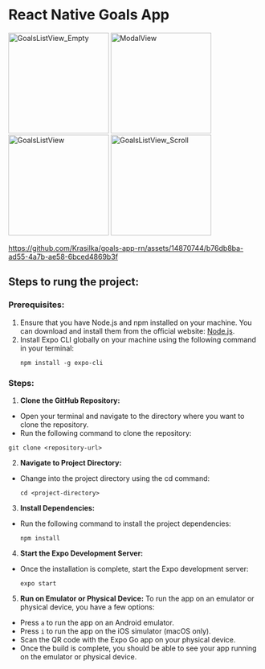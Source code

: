 
# React Native Goals App

<img src="https://github.com/Krasilka/goals-app-rn/assets/14870744/dd264483-68b1-441c-b770-1aab4b190125" alt="GoalsListView_Empty" width="200">
<img src="https://github.com/Krasilka/goals-app-rn/assets/14870744/0daae003-5a0c-4f35-88ff-9f129121a8f7" alt="ModalView" width="200">
<img src="https://github.com/Krasilka/goals-app-rn/assets/14870744/4a359d11-404e-41b8-9fa9-c3b0393d83e2" alt="GoalsListView" width="200">
<img src="https://github.com/Krasilka/goals-app-rn/assets/14870744/97b414f4-9ca0-48b5-987d-bf0dad663c5b" alt="GoalsListView_Scroll" width="200">

https://github.com/Krasilka/goals-app-rn/assets/14870744/b76db8ba-ad55-4a7b-ae58-6bced4869b3f

## Steps to rung the project:

### Prerequisites:

1. Ensure that you have Node.js and npm installed on your machine. You can download and install them from the official website: [Node.js](https://nodejs.org/en).
2. Install Expo CLI globally on your machine using the following command in your terminal:
   ```
   npm install -g expo-cli
   ```

### Steps:

1. **Clone the GitHub Repository:**
  * Open your terminal and navigate to the directory where you want to clone the repository.
  * Run the following command to clone the repository:
   ```
   git clone <repository-url>
   ```
2. **Navigate to Project Directory:**
  * Change into the project directory using the cd command:
    ```
    cd <project-directory>
    ```
3. **Install Dependencies:**
  * Run the following command to install the project dependencies:
    ```
    npm install
    ```
4. **Start the Expo Development Server:**
  * Once the installation is complete, start the Expo development server:
    ```
    expo start
    ```
5. **Run on Emulator or Physical Device:**
  To run the app on an emulator or physical device, you have a few options:
  * Press `a` to run the app on an Android emulator.
  * Press `i` to run the app on the iOS simulator (macOS only).
  * Scan the QR code with the Expo Go app on your physical device.
  * Once the build is complete, you should be able to see your app running on the emulator or physical device.



